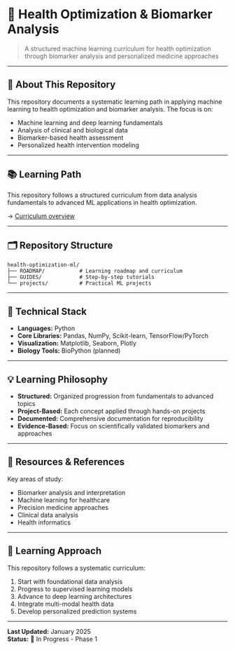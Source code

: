 # 🧬 Health Optimization & Biomarker Analysis

> A structured machine learning curriculum for health optimization through biomarker analysis and personalized medicine approaches

---

## 📖 About This Repository

This repository documents a systematic learning path in applying machine learning to health optimization and biomarker analysis. The focus is on:

- Machine learning and deep learning fundamentals
- Analysis of clinical and biological data
- Biomarker-based health assessment
- Personalized health intervention modeling

---

## 📚 Learning Path

This repository follows a structured curriculum from data analysis fundamentals to advanced ML applications in health optimization.

→ [Curriculum overview](ROADMAP/master-plan.md)

---

## 🗂️ Repository Structure
```
health-optimization-ml/
├── ROADMAP/           # Learning roadmap and curriculum
├── GUIDES/            # Step-by-step tutorials
└── projects/          # Practical ML projects
```

---

## 🔬 Technical Stack

- **Languages:** Python
- **Core Libraries:** Pandas, NumPy, Scikit-learn, TensorFlow/PyTorch
- **Visualization:** Matplotlib, Seaborn, Plotly
- **Biology Tools:** BioPython (planned)

---

## 💡 Learning Philosophy

- **Structured:** Organized progression from fundamentals to advanced topics
- **Project-Based:** Each concept applied through hands-on projects
- **Documented:** Comprehensive documentation for reproducibility
- **Evidence-Based:** Focus on scientifically validated biomarkers and approaches

---

## 📖 Resources & References

Key areas of study:
- Biomarker analysis and interpretation
- Machine learning for healthcare
- Precision medicine approaches
- Clinical data analysis
- Health informatics

---

## 🤝 Learning Approach

This repository follows a systematic curriculum:
1. Start with foundational data analysis
2. Progress to supervised learning models
3. Advance to deep learning architectures
4. Integrate multi-modal health data
5. Develop personalized prediction systems

---

**Last Updated:** January 2025  
**Status:** 🔨 In Progress - Phase 1


